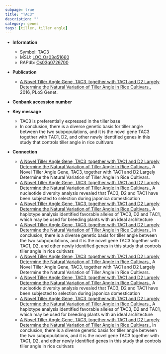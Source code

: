 ```yaml
---
subpage: true
title: "TAC3"
description: ""
category: genes
tags: [tiller, tiller angle]
---
```


* **Information**  
    + Symbol: TAC3  
    + MSU: [LOC_Os03g51660](http://rice.plantbiology.msu.edu/cgi-bin/ORF_infopage.cgi?orf=LOC_Os03g51660)  
    + RAPdb: [Os03g0726700](http://rapdb.dna.affrc.go.jp/viewer/gbrowse_details/irgsp1?name=Os03g0726700)  

* **Publication**  
    + [A Novel Tiller Angle Gene, TAC3, together with TAC1 and D2 Largely Determine the Natural Variation of Tiller Angle in Rice Cultivars.](http://www.ncbi.nlm.nih.gov/pubmed?term=A+Novel+Tiller+Angle+Gene,+TAC3,+together+with+TAC1+and+D2+Largely+Determine+the+Natural+Variation+of+Tiller+Angle+in+Rice+Cultivars.%5BTitle%5D), 2016, PLoS Genet.

* **Genbank accession number**  

* **Key message**  
    + TAC3 is preferentially expressed in the tiller base
    + In conclusion, there is a diverse genetic basis for tiller angle between the two subpopulations, and it is the novel gene TAC3 together with TAC1, D2, and other newly identified genes in this study that controls tiller angle in rice cultivars

* **Connection**  
    + [A Novel Tiller Angle Gene, TAC3, together with TAC1 and D2 Largely Determine the Natural Variation of Tiller Angle in Rice Cultivars.](http://www.ncbi.nlm.nih.gov/pubmed?term=A+Novel+Tiller+Angle+Gene,+TAC3,+together+with+TAC1+and+D2+Largely+Determine+the+Natural+Variation+of+Tiller+Angle+in+Rice+Cultivars.%5BTitle%5D), A Novel Tiller Angle Gene, TAC3, together with TAC1 and D2 Largely Determine the Natural Variation of Tiller Angle in Rice Cultivars.
    + [A Novel Tiller Angle Gene, TAC3, together with TAC1 and D2 Largely Determine the Natural Variation of Tiller Angle in Rice Cultivars.](http://www.ncbi.nlm.nih.gov/pubmed?term=A+Novel+Tiller+Angle+Gene,+TAC3,+together+with+TAC1+and+D2+Largely+Determine+the+Natural+Variation+of+Tiller+Angle+in+Rice+Cultivars.%5BTitle%5D), A nucleotide diversity analysis revealed that TAC3, D2 and TAC1 have been subjected to selection during japonica domestication
    + [A Novel Tiller Angle Gene, TAC3, together with TAC1 and D2 Largely Determine the Natural Variation of Tiller Angle in Rice Cultivars.](http://www.ncbi.nlm.nih.gov/pubmed?term=A+Novel+Tiller+Angle+Gene,+TAC3,+together+with+TAC1+and+D2+Largely+Determine+the+Natural+Variation+of+Tiller+Angle+in+Rice+Cultivars.%5BTitle%5D), A haplotype analysis identified favorable alleles of TAC3, D2 and TAC1, which may be used for breeding plants with an ideal architecture
    + [A Novel Tiller Angle Gene, TAC3, together with TAC1 and D2 Largely Determine the Natural Variation of Tiller Angle in Rice Cultivars.](http://www.ncbi.nlm.nih.gov/pubmed?term=A+Novel+Tiller+Angle+Gene,+TAC3,+together+with+TAC1+and+D2+Largely+Determine+the+Natural+Variation+of+Tiller+Angle+in+Rice+Cultivars.%5BTitle%5D), In conclusion, there is a diverse genetic basis for tiller angle between the two subpopulations, and it is the novel gene TAC3 together with TAC1, D2, and other newly identified genes in this study that controls tiller angle in rice cultivars
    + [A Novel Tiller Angle Gene, TAC3, together with TAC1 and D2 Largely Determine the Natural Variation of Tiller Angle in Rice Cultivars.](http://www.ncbi.nlm.nih.gov/pubmed?term=A+Novel+Tiller+Angle+Gene,+TAC3,+together+with+TAC1+and+D2+Largely+Determine+the+Natural+Variation+of+Tiller+Angle+in+Rice+Cultivars.%5BTitle%5D), A Novel Tiller Angle Gene, TAC3, together with TAC1 and D2 Largely Determine the Natural Variation of Tiller Angle in Rice Cultivars.
    + [A Novel Tiller Angle Gene, TAC3, together with TAC1 and D2 Largely Determine the Natural Variation of Tiller Angle in Rice Cultivars.](http://www.ncbi.nlm.nih.gov/pubmed?term=A+Novel+Tiller+Angle+Gene,+TAC3,+together+with+TAC1+and+D2+Largely+Determine+the+Natural+Variation+of+Tiller+Angle+in+Rice+Cultivars.%5BTitle%5D), A nucleotide diversity analysis revealed that TAC3, D2 and TAC1 have been subjected to selection during japonica domestication
    + [A Novel Tiller Angle Gene, TAC3, together with TAC1 and D2 Largely Determine the Natural Variation of Tiller Angle in Rice Cultivars.](http://www.ncbi.nlm.nih.gov/pubmed?term=A+Novel+Tiller+Angle+Gene,+TAC3,+together+with+TAC1+and+D2+Largely+Determine+the+Natural+Variation+of+Tiller+Angle+in+Rice+Cultivars.%5BTitle%5D), A haplotype analysis identified favorable alleles of TAC3, D2 and TAC1, which may be used for breeding plants with an ideal architecture
    + [A Novel Tiller Angle Gene, TAC3, together with TAC1 and D2 Largely Determine the Natural Variation of Tiller Angle in Rice Cultivars.](http://www.ncbi.nlm.nih.gov/pubmed?term=A+Novel+Tiller+Angle+Gene,+TAC3,+together+with+TAC1+and+D2+Largely+Determine+the+Natural+Variation+of+Tiller+Angle+in+Rice+Cultivars.%5BTitle%5D), In conclusion, there is a diverse genetic basis for tiller angle between the two subpopulations, and it is the novel gene TAC3 together with TAC1, D2, and other newly identified genes in this study that controls tiller angle in rice cultivars



